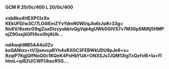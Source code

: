 #### GCM R 20/0c/400 L 20/0c/400
**vxb8ku4HEXPClzXo**<br/>**KEkUFD/w3C/7LO4lEmZYvYdmR0WI/qJlo6rJsiKr33g=**<br/>**Nu6V/8setcG9qjZaxDlzxyubkIvQgVqk4gUWkGGIVS7v7M30pSMiRj5HMPejZ9GssjliOFHlco0hjAUh...**<br/><br/>
**nd4wqhMB5A44s0Zv**<br/>**koQANtxx+tV3jsevcpBYh4xRXGC3FEBWkUDU9pJe6+s=**<br/>**RzqIP7KgjQIfNoQ0c1KQnK4PnHbYUA+ONXSJs7JQM13tgTxQzfvl6+Ia+f1htmL+qi82U/CWFUbscR5G...**